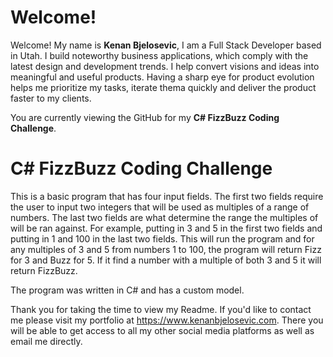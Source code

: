 # Welcome!

Welcome! My name is **Kenan Bjelosevic**, I am a Full Stack Developer based in Utah. I build noteworthy business applications, which comply with the latest design and development trends. I help convert visions and ideas into meaningful and useful products. Having a sharp eye for product evolution helps me prioritize my tasks, iterate thema quickly and deliver the product faster to my clients.

You are currently viewing the GitHub for my **C# FizzBuzz Coding Challenge**. 

# C# FizzBuzz Coding Challenge
This is a basic program that has four input fields. The first two fields require the user to input two integers that will be used as multiples of a range of numbers. The last two fields are what determine the range the multiples of will be ran against. For example, putting in 3 and 5 in the first two fields and putting in 1 and 100 in the last two fields. This will run the program and for any multiples of 3 and 5 from numbers 1 to 100, the program will return Fizz for 3 and Buzz for 5. If it find a number with a multiple of both 3 and 5 it will return FizzBuzz.

The program was written in C# and has a custom model.

Thank you for taking the time to view my Readme. If you'd like to contact me please visit my portfolio at https://www.kenanbjelosevic.com. There you will be able to get access to all my other social media platforms as well as email me directly.
